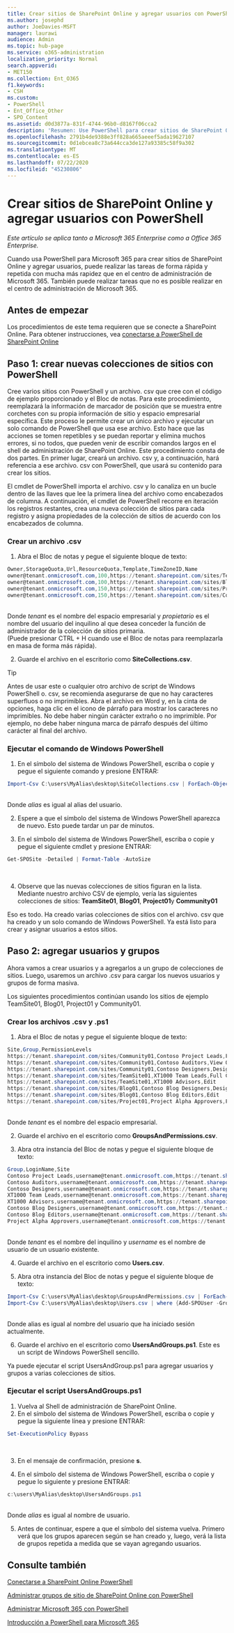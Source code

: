 ```yaml
---
title: Crear sitios de SharePoint Online y agregar usuarios con PowerShell
ms.author: josephd
author: JoeDavies-MSFT
manager: laurawi
audience: Admin
ms.topic: hub-page
ms.service: o365-administration
localization_priority: Normal
search.appverid:
- MET150
ms.collection: Ent_O365
f1.keywords:
- CSH
ms.custom:
- PowerShell
- Ent_Office_Other
- SPO_Content
ms.assetid: d0d3877a-831f-4744-96b0-d8167f06cca2
description: 'Resumen: Use PowerShell para crear sitios de SharePoint Online y luego agregar usuarios y grupos a esos sitios.'
ms.openlocfilehash: 2791b4de9388e3ff828a665aeeef5ada19627107
ms.sourcegitcommit: 0d1ebcea8c73a644cca3de127a93385c58f9a302
ms.translationtype: MT
ms.contentlocale: es-ES
ms.lasthandoff: 07/22/2020
ms.locfileid: "45230806"
---
```

# <a name="create-sharepoint-online-sites-and-add-users-with-powershell"></a>Crear sitios de SharePoint Online y agregar usuarios con PowerShell

*Este artículo se aplica tanto a Microsoft 365 Enterprise como a Office 365 Enterprise.*

Cuando usa PowerShell para Microsoft 365 para crear sitios de SharePoint Online y agregar usuarios, puede realizar las tareas de forma rápida y repetida con mucha más rapidez que en el centro de administración de Microsoft 365. También puede realizar tareas que no es posible realizar en el centro de administración de Microsoft 365. 

## <a name="before-you-begin"></a>Antes de empezar

Los procedimientos de este tema requieren que se conecte a SharePoint Online. Para obtener instrucciones, vea [conectarse a PowerShell de SharePoint Online](https://docs.microsoft.com/powershell/sharepoint/sharepoint-online/connect-sharepoint-online?view=sharepoint-ps)

## <a name="step-1-create-new-site-collections-using-powershell"></a>Paso 1: crear nuevas colecciones de sitios con PowerShell

Cree varios sitios con PowerShell y un archivo. csv que cree con el código de ejemplo proporcionado y el Bloc de notas. Para este procedimiento, reemplazará la información de marcador de posición que se muestra entre corchetes con su propia información de sitio y espacio empresarial específica. Este proceso le permite crear un único archivo y ejecutar un solo comando de PowerShell que usa ese archivo. Esto hace que las acciones se tomen repetibles y se puedan reportar y elimina muchos errores, si no todos, que pueden venir de escribir comandos largos en el shell de administración de SharePoint Online. Este procedimiento consta de dos partes. En primer lugar, creará un archivo. csv y, a continuación, hará referencia a ese archivo. csv con PowerShell, que usará su contenido para crear los sitios.

El cmdlet de PowerShell importa el archivo. csv y lo canaliza en un bucle dentro de las llaves que lee la primera línea del archivo como encabezados de columna. A continuación, el cmdlet de PowerShell recorre en iteración los registros restantes, crea una nueva colección de sitios para cada registro y asigna propiedades de la colección de sitios de acuerdo con los encabezados de columna.

### <a name="create-a-csv-file"></a>Crear un archivo .csv

1. Abra el Bloc de notas y pegue el siguiente bloque de texto:<br/>

```powershell
Owner,StorageQuota,Url,ResourceQuota,Template,TimeZoneID,Name
owner@tenant.onmicrosoft.com,100,https://tenant.sharepoint.com/sites/TeamSite01,25,EHS#1,10,Contoso Team Site
owner@tenant.onmicrosoft.com,100,https://tenant.sharepoint.com/sites/Blog01,25,BLOG#0,10,Contoso Blog
owner@tenant.onmicrosoft.com,150,https://tenant.sharepoint.com/sites/Project01,25,PROJECTSITE#0,10,Project Alpha
owner@tenant.onmicrosoft.com,150,https://tenant.sharepoint.com/sites/Community01,25,COMMUNITY#0,10,Community Site
```
<br/>Donde *tenant* es el nombre del espacio empresarial y *propietario* es el nombre del usuario del inquilino al que desea conceder la función de administrador de la colección de sitios primaria.<br/>(Puede presionar CTRL + H cuando use el Bloc de notas para reemplazarla en masa de forma más rápida).<br/>

2. Guarde el archivo en el escritorio como **SiteCollections.csv**.<br/>

> [!TIP]
> Antes de usar este o cualquier otro archivo de script de Windows PowerShell o. csv, se recomienda asegurarse de que no hay caracteres superfluos o no imprimibles. Abra el archivo en Word y, en la cinta de opciones, haga clic en el icono de párrafo para mostrar los caracteres no imprimibles. No debe haber ningún carácter extraño o no imprimible. Por ejemplo, no debe haber ninguna marca de párrafo después del último carácter al final del archivo.

### <a name="run-the-windows-powershell-command"></a>Ejecutar el comando de Windows PowerShell

1. En el símbolo del sistema de Windows PowerShell, escriba o copie y pegue el siguiente comando y presione ENTRAR:<br/>
```powershell
Import-Csv C:\users\MyAlias\desktop\SiteCollections.csv | ForEach-Object {New-SPOSite -Owner $_.Owner -StorageQuota $_.StorageQuota -Url $_.Url -NoWait -ResourceQuota $_.ResourceQuota -Template $_.Template -TimeZoneID $_.TimeZoneID -Title $_.Name}
```
<br/>Donde *alias* es igual al alias del usuario.<br/>

2. Espere a que el símbolo del sistema de Windows PowerShell aparezca de nuevo. Esto puede tardar un par de minutos.<br/>

3. En el símbolo del sistema de Windows PowerShell, escriba o copie y pegue el siguiente cmdlet y presione ENTRAR:<br/>

```powershell
Get-SPOSite -Detailed | Format-Table -AutoSize
```
<br/>

4. Observe que las nuevas colecciones de sitios figuran en la lista. Mediante nuestro archivo CSV de ejemplo, vería las siguientes colecciones de sitios: **TeamSite01**, **Blog01**, **Project01**y **Community01**

Eso es todo. Ha creado varias colecciones de sitios con el archivo. csv que ha creado y un solo comando de Windows PowerShell. Ya está listo para crear y asignar usuarios a estos sitios.

## <a name="step-2-add-users-and-groups"></a>Paso 2: agregar usuarios y grupos

Ahora vamos a crear usuarios y a agregarlos a un grupo de colecciones de sitios. Luego, usaremos un archivo .csv para cargar los nuevos usuarios y grupos de forma masiva.

Los siguientes procedimientos continúan usando los sitios de ejemplo TeamSite01, Blog01, Project01 y Community01.

### <a name="create-csv-and-ps1-files"></a>Crear los archivos .csv y .ps1

1. Abra el Bloc de notas y pegue el siguiente bloque de texto:<br/>

```powershell
Site,Group,PermissionLevels
https://tenant.sharepoint.com/sites/Community01,Contoso Project Leads,Full Control
https://tenant.sharepoint.com/sites/Community01,Contoso Auditors,View Only
https://tenant.sharepoint.com/sites/Community01,Contoso Designers,Design
https://tenant.sharepoint.com/sites/TeamSite01,XT1000 Team Leads,Full Control
https://tenant.sharepoint.com/sites/TeamSite01,XT1000 Advisors,Edit
https://tenant.sharepoint.com/sites/Blog01,Contoso Blog Designers,Design
https://tenant.sharepoint.com/sites/Blog01,Contoso Blog Editors,Edit
https://tenant.sharepoint.com/sites/Project01,Project Alpha Approvers,Full Control
```
<br/>Donde *tenant* es el nombre del espacio empresarial.<br/>

2. Guarde el archivo en el escritorio como **GroupsAndPermissions.csv**.<br/>

3. Abra otra instancia del Bloc de notas y pegue el siguiente bloque de texto:<br/>

```powershell
Group,LoginName,Site
Contoso Project Leads,username@tenant.onmicrosoft.com,https://tenant.sharepoint.com/sites/Community01
Contoso Auditors,username@tenant.onmicrosoft.com,https://tenant.sharepoint.com/sites/Community01
Contoso Designers,username@tenant.onmicrosoft.com,https://tenant.sharepoint.com/sites/Community01
XT1000 Team Leads,username@tenant.onmicrosoft.com,https://tenant.sharepoint.com/sites/TeamSite01
XT1000 Advisors,username@tenant.onmicrosoft.com,https://tenant.sharepoint.com/sites/TeamSite01
Contoso Blog Designers,username@tenant.onmicrosoft.com,https://tenant.sharepoint.com/sites/Blog01
Contoso Blog Editors,username@tenant.onmicrosoft.com,https://tenant.sharepoint.com/sites/Blog01
Project Alpha Approvers,username@tenant.onmicrosoft.com,https://tenant.sharepoint.com/sites/Project01
```
<br/>Donde *tenant* es el nombre del inquilino y *username* es el nombre de usuario de un usuario existente.<br/>

4. Guarde el archivo en el escritorio como **Users.csv**.<br/>

5. Abra otra instancia del Bloc de notas y pegue el siguiente bloque de texto:<br/>

```powershell
Import-Csv C:\users\MyAlias\desktop\GroupsAndPermissions.csv | ForEach-Object {New-SPOSiteGroup -Group $_.Group -PermissionLevels $_.PermissionLevels -Site $_.Site}
Import-Csv C:\users\MyAlias\desktop\Users.csv | where {Add-SPOUser -Group $_.Group –LoginName $_.LoginName -Site $_.Site}
```
<br/>Donde alias es igual al nombre del usuario que ha iniciado sesión actualmente.<br/>

6. Guarde el archivo en el escritorio como **UsersAndGroups.ps1**. Este es un script de Windows PowerShell sencillo.

Ya puede ejecutar el script UsersAndGroup.ps1 para agregar usuarios y grupos a varias colecciones de sitios.

### <a name="run-usersandgroupsps1-script"></a>Ejecutar el script UsersAndGroups.ps1

1. Vuelva al Shell de administración de SharePoint Online.<br/>
2. En el símbolo del sistema de Windows PowerShell, escriba o copie y pegue la siguiente línea y presione ENTRAR:<br/>
```powershell
Set-ExecutionPolicy Bypass
```
<br/>

3. En el mensaje de confirmación, presione **s**.<br/>

4. En el símbolo del sistema de Windows PowerShell, escriba o copie y pegue lo siguiente y presione ENTRAR:<br/>

```powershell
c:\users\MyAlias\desktop\UsersAndGroups.ps1
```
<br/>Donde *alias* es igual al nombre de usuario.<br/>

5. Antes de continuar, espere a que el símbolo del sistema vuelva. Primero verá que los grupos aparecen según se han creado y, luego, verá la lista de grupos repetida a medida que se vayan agregando usuarios.

## <a name="see-also"></a>Consulte también

[Conectarse a SharePoint Online PowerShell](https://docs.microsoft.com/powershell/sharepoint/sharepoint-online/connect-sharepoint-online?view=sharepoint-ps)

[Administrar grupos de sitio de SharePoint Online con PowerShell](manage-sharepoint-site-groups-with-powershell.md)

[Administrar Microsoft 365 con PowerShell](manage-office-365-with-office-365-powershell.md)
  
[Introducción a PowerShell para Microsoft 365](getting-started-with-office-365-powershell.md)

